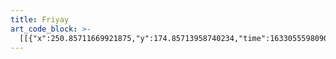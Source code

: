 ```yaml
---
title: Friyay
art_code_block: >-
  [[{"x":250.85711669921875,"y":174.85713958740234,"time":1633055598090,"color":"black"},{"x":246.85711669921875,"y":168.85713958740234,"time":1633055598194,"color":"black"},{"x":239.85711669921875,"y":165.85713958740234,"time":1633055598244,"color":"black"},{"x":233.85711669921875,"y":165.85713958740234,"time":1633055598277,"color":"black"},{"x":226.85711669921875,"y":165.85713958740234,"time":1633055598311,"color":"black"},{"x":218.85711669921875,"y":168.85713958740234,"time":1633055598344,"color":"black"},{"x":209.85711669921875,"y":173.85713958740234,"time":1633055598378,"color":"black"},{"x":205.85711669921875,"y":181.85713958740234,"time":1633055598410,"color":"black"},{"x":201.85711669921875,"y":190.85713958740234,"time":1633055598443,"color":"black"},{"x":200.85711669921875,"y":200.85713958740234,"time":1633055598477,"color":"black"},{"x":200.85711669921875,"y":210.85713958740234,"time":1633055598510,"color":"black"},{"x":203.85711669921875,"y":220.85713958740234,"time":1633055598544,"color":"black"},{"x":212.85711669921875,"y":232.85713958740234,"time":1633055598593,"color":"black"},{"x":218.85711669921875,"y":235.85713958740234,"time":1633055598611,"color":"black"},{"x":224.85711669921875,"y":237.85713958740234,"time":1633055598631,"color":"black"},{"x":230.85711669921875,"y":239.85713958740234,"time":1633055598648,"color":"black"},{"x":243.85711669921875,"y":240.85713958740234,"time":1633055598677,"color":"black"},{"x":258.85711669921875,"y":237.85713958740234,"time":1633055598711,"color":"black"},{"x":264.85711669921875,"y":234.85713958740234,"time":1633055598727,"color":"black"},{"x":271.85711669921875,"y":231.85713958740234,"time":1633055598744,"color":"black"},{"x":276.85711669921875,"y":226.85713958740234,"time":1633055598760,"color":"black"},{"x":282.85711669921875,"y":218.85713958740234,"time":1633055598795,"color":"black"},{"x":283.85711669921875,"y":213.85713958740234,"time":1633055598811,"color":"black"},{"x":283.85711669921875,"y":204.85713958740234,"time":1633055598844,"color":"black"},{"x":279.85711669921875,"y":195.85713958740234,"time":1633055598877,"color":"black"},{"x":277.85711669921875,"y":189.85713958740234,"time":1633055598894,"color":"black"},{"x":269.85711669921875,"y":181.85713958740234,"time":1633055598927,"color":"black"},{"x":263.85711669921875,"y":178.85713958740234,"time":1633055598944,"color":"black"},{"x":258.85711669921875,"y":175.85713958740234,"time":1633055598961,"color":"black"},{"x":253.85711669921875,"y":171.85713958740234,"time":1633055598977,"color":"black"},{"x":241.85711669921875,"y":166.85713958740234,"time":1633055599010,"color":"black"},{"x":236.85711669921875,"y":165.85713958740234,"time":1633055599029,"color":"black"},{"x":231.85711669921875,"y":165.85713958740234,"time":1633055599045,"color":"black"},{"x":241.85711669921875,"y":166.85713958740234,"time":1633055599010,"color":"black"}],[{"x":236.85711669921875,"y":106.85713958740234,"time":1633055599956,"color":"black"},{"x":240.85711669921875,"y":109.85713958740234,"time":1633055600080,"color":"black"},{"x":239.85711669921875,"y":115.85713958740234,"time":1633055600112,"color":"black"},{"x":238.85711669921875,"y":122.85713958740234,"time":1633055600148,"color":"black"},{"x":237.85711669921875,"y":128.85713958740234,"time":1633055600188,"color":"black"},{"x":236.85711669921875,"y":133.85713958740234,"time":1633055600224,"color":"black"},{"x":239.85711669921875,"y":139.85713958740234,"time":1633055600274,"color":"black"},{"x":242.85711669921875,"y":143.85713958740234,"time":1633055600307,"color":"black"},{"x":252.85711669921875,"y":149.85713958740234,"time":1633055600346,"color":"black"},{"x":260.85711669921875,"y":151.85713958740234,"time":1633055600379,"color":"black"},{"x":265.85711669921875,"y":152.85713958740234,"time":1633055600395,"color":"black"},{"x":279.85711669921875,"y":157.85713958740234,"time":1633055600446,"color":"black"},{"x":287.85711669921875,"y":161.85713958740234,"time":1633055600479,"color":"black"},{"x":294.85711669921875,"y":166.85713958740234,"time":1633055600513,"color":"black"},{"x":298.85711669921875,"y":169.85713958740234,"time":1633055600529,"color":"black"},{"x":301.85711669921875,"y":173.85713958740234,"time":1633055600546,"color":"black"},{"x":304.85711669921875,"y":177.85713958740234,"time":1633055600564,"color":"black"},{"x":312.85711669921875,"y":188.85713958740234,"time":1633055600612,"color":"black"},{"x":315.85711669921875,"y":196.85713958740234,"time":1633055600646,"color":"black"},{"x":317.85711669921875,"y":204.85713958740234,"time":1633055600679,"color":"black"},{"x":314.85711669921875,"y":212.85713958740234,"time":1633055600712,"color":"black"},{"x":310.85711669921875,"y":219.85713958740234,"time":1633055600746,"color":"black"},{"x":306.85711669921875,"y":226.85713958740234,"time":1633055600779,"color":"black"},{"x":300.85711669921875,"y":233.85713958740234,"time":1633055600812,"color":"black"},{"x":296.85711669921875,"y":236.85713958740234,"time":1633055600829,"color":"black"},{"x":291.85711669921875,"y":239.85713958740234,"time":1633055600846,"color":"black"},{"x":287.85711669921875,"y":242.85713958740234,"time":1633055600863,"color":"black"},{"x":282.85711669921875,"y":247.85713958740234,"time":1633055600896,"color":"black"},{"x":276.85711669921875,"y":251.85713958740234,"time":1633055600929,"color":"black"},{"x":268.85711669921875,"y":253.85713958740234,"time":1633055600963,"color":"black"},{"x":263.85711669921875,"y":254.85713958740234,"time":1633055600979,"color":"black"},{"x":254.85711669921875,"y":258.85713958740234,"time":1633055601028,"color":"black"},{"x":247.85711669921875,"y":261.85713958740234,"time":1633055601063,"color":"black"},{"x":239.85711669921875,"y":265.85713958740234,"time":1633055601097,"color":"black"},{"x":234.85711669921875,"y":271.85713958740234,"time":1633055601131,"color":"black"},{"x":233.85711669921875,"y":277.85713958740234,"time":1633055601163,"color":"black"},{"x":234.85711669921875,"y":283.85713958740234,"time":1633055601196,"color":"black"},{"x":237.85711669921875,"y":288.85713958740234,"time":1633055601229,"color":"black"},{"x":241.85711669921875,"y":293.85713958740234,"time":1633055601264,"color":"black"},{"x":247.85711669921875,"y":298.85713958740234,"time":1633055601296,"color":"black"},{"x":252.85711669921875,"y":303.85713958740234,"time":1633055601330,"color":"black"},{"x":258.85711669921875,"y":307.85713958740234,"time":1633055601366,"color":"black"},{"x":270.85711669921875,"y":312.85713958740234,"time":1633055601418,"color":"black"},{"x":275.85711669921875,"y":313.85713958740234,"time":1633055601435,"color":"black"},{"x":281.85711669921875,"y":314.85713958740234,"time":1633055601464,"color":"black"},{"x":286.85711669921875,"y":314.85713958740234,"time":1633055601483,"color":"black"},{"x":293.85711669921875,"y":312.85713958740234,"time":1633055601505,"color":"black"},{"x":308.85711669921875,"y":308.85713958740234,"time":1633055601525,"color":"black"},{"x":325.85711669921875,"y":298.85713958740234,"time":1633055601561,"color":"black"},{"x":331.85711669921875,"y":291.85713958740234,"time":1633055601602,"color":"black"},{"x":333.85711669921875,"y":283.85713958740234,"time":1633055601630,"color":"black"},{"x":331.85711669921875,"y":276.85713958740234,"time":1633055601665,"color":"black"},{"x":325.85711669921875,"y":266.85713958740234,"time":1633055601715,"color":"black"},{"x":321.85711669921875,"y":262.85713958740234,"time":1633055601772,"color":"black"},{"x":318.85711669921875,"y":258.85713958740234,"time":1633055601813,"color":"black"},{"x":322.85711669921875,"y":261.85713958740234,"time":1633055601881,"color":"black"},{"x":332.85711669921875,"y":268.85713958740234,"time":1633055601920,"color":"black"},{"x":337.85711669921875,"y":270.85713958740234,"time":1633055601948,"color":"black"},{"x":343.85711669921875,"y":273.85713958740234,"time":1633055601964,"color":"black"},{"x":351.85711669921875,"y":275.85713958740234,"time":1633055601985,"color":"black"},{"x":359.85711669921875,"y":276.85713958740234,"time":1633055602008,"color":"black"},{"x":374.85711669921875,"y":276.85713958740234,"time":1633055602033,"color":"black"},{"x":390.85711669921875,"y":271.85713958740234,"time":1633055602072,"color":"black"},{"x":402.85711669921875,"y":261.85713958740234,"time":1633055602102,"color":"black"},{"x":412.85711669921875,"y":248.85713958740234,"time":1633055602131,"color":"black"},{"x":415.85711669921875,"y":235.85713958740234,"time":1633055602170,"color":"black"},{"x":412.85711669921875,"y":223.85713958740234,"time":1633055602193,"color":"black"},{"x":405.85711669921875,"y":210.85713958740234,"time":1633055602246,"color":"black"},{"x":398.85711669921875,"y":198.85713958740234,"time":1633055602264,"color":"black"},{"x":391.85711669921875,"y":187.85713958740234,"time":1633055602286,"color":"black"},{"x":382.85711669921875,"y":179.85713958740234,"time":1633055602336,"color":"black"},{"x":370.85711669921875,"y":174.85713958740234,"time":1633055602367,"color":"black"},{"x":360.85711669921875,"y":172.85713958740234,"time":1633055602398,"color":"black"},{"x":350.85711669921875,"y":172.85713958740234,"time":1633055602423,"color":"black"},{"x":345.85711669921875,"y":173.85713958740234,"time":1633055602449,"color":"black"},{"x":340.85711669921875,"y":174.85713958740234,"time":1633055602476,"color":"black"},{"x":347.85711669921875,"y":174.85713958740234,"time":1633055602543,"color":"black"},{"x":365.85711669921875,"y":165.85713958740234,"time":1633055602595,"color":"black"},{"x":371.85711669921875,"y":160.85713958740234,"time":1633055602614,"color":"black"},{"x":378.85711669921875,"y":150.85713958740234,"time":1633055602638,"color":"black"},{"x":380.85711669921875,"y":141.85713958740234,"time":1633055602688,"color":"black"},{"x":377.85711669921875,"y":131.85713958740234,"time":1633055602720,"color":"black"},{"x":369.85711669921875,"y":120.85713958740234,"time":1633055602756,"color":"black"},{"x":365.85711669921875,"y":115.85713958740234,"time":1633055602788,"color":"black"},{"x":350.85711669921875,"y":98.85713958740234,"time":1633055602826,"color":"black"},{"x":343.85711669921875,"y":93.85713958740234,"time":1633055602857,"color":"black"},{"x":331.85711669921875,"y":85.85713958740234,"time":1633055602889,"color":"black"},{"x":324.85711669921875,"y":81.85713958740234,"time":1633055602905,"color":"black"},{"x":300.85711669921875,"y":75.85713958740234,"time":1633055602926,"color":"black"},{"x":282.85711669921875,"y":74.85713958740234,"time":1633055602958,"color":"black"},{"x":273.85711669921875,"y":76.85713958740234,"time":1633055602982,"color":"black"},{"x":255.85711669921875,"y":84.85713958740234,"time":1633055603007,"color":"black"},{"x":248.85711669921875,"y":89.85713958740234,"time":1633055603036,"color":"black"},{"x":240.85711669921875,"y":114.85713958740234,"time":1633055603089,"color":"black"},{"x":245.85711669921875,"y":121.85713958740234,"time":1633055603123,"color":"black"},{"x":248.85711669921875,"y":89.85713958740234,"time":1633055603036,"color":"black"}],[{"x":208.85711669921875,"y":149.85713958740234,"time":1633055603637,"color":"black"},{"x":215.85711669921875,"y":145.85713958740234,"time":1633055603722,"color":"black"},{"x":219.85711669921875,"y":139.85713958740234,"time":1633055603740,"color":"black"},{"x":222.85711669921875,"y":131.85713958740234,"time":1633055603773,"color":"black"},{"x":222.85711669921875,"y":121.85713958740234,"time":1633055603833,"color":"black"},{"x":219.85711669921875,"y":114.85713958740234,"time":1633055603872,"color":"black"},{"x":215.85711669921875,"y":106.85713958740234,"time":1633055603908,"color":"black"},{"x":211.85711669921875,"y":102.85713958740234,"time":1633055603951,"color":"black"},{"x":199.85711669921875,"y":92.85713958740234,"time":1633055603990,"color":"black"},{"x":189.85711669921875,"y":86.85713958740234,"time":1633055604029,"color":"black"},{"x":176.85711669921875,"y":81.85713958740234,"time":1633055604045,"color":"black"},{"x":170.85711669921875,"y":80.85713958740234,"time":1633055604076,"color":"black"},{"x":154.85711669921875,"y":80.85713958740234,"time":1633055604120,"color":"black"},{"x":120.85711669921875,"y":95.85713958740234,"time":1633055604156,"color":"black"},{"x":116.85711669921875,"y":110.85713958740234,"time":1633055604207,"color":"black"},{"x":117.85711669921875,"y":122.85713958740234,"time":1633055604239,"color":"black"},{"x":120.85711669921875,"y":132.85713958740234,"time":1633055604273,"color":"black"},{"x":126.85711669921875,"y":143.85713958740234,"time":1633055604307,"color":"black"},{"x":134.85711669921875,"y":153.85713958740234,"time":1633055604343,"color":"black"},{"x":149.85711669921875,"y":166.85713958740234,"time":1633055604394,"color":"black"},{"x":161.85711669921875,"y":172.85713958740234,"time":1633055604426,"color":"black"},{"x":167.85711669921875,"y":174.85713958740234,"time":1633055604457,"color":"black"},{"x":178.85711669921875,"y":178.85713958740234,"time":1633055604499,"color":"black"},{"x":169.85711669921875,"y":175.85713958740234,"time":1633055604588,"color":"black"},{"x":163.85711669921875,"y":174.85713958740234,"time":1633055604610,"color":"black"},{"x":155.85711669921875,"y":174.85713958740234,"time":1633055604644,"color":"black"},{"x":135.85711669921875,"y":174.85713958740234,"time":1633055604674,"color":"black"},{"x":124.85711669921875,"y":175.85713958740234,"time":1633055604705,"color":"black"},{"x":109.85711669921875,"y":180.85713958740234,"time":1633055604736,"color":"black"},{"x":96.85711669921875,"y":186.85713958740234,"time":1633055604772,"color":"black"},{"x":89.85711669921875,"y":196.85713958740234,"time":1633055604821,"color":"black"},{"x":82.85711669921875,"y":215.85713958740234,"time":1633055604862,"color":"black"},{"x":88.85711669921875,"y":224.85713958740234,"time":1633055604902,"color":"black"},{"x":98.85711669921875,"y":231.85713958740234,"time":1633055604971,"color":"black"},{"x":125.85711669921875,"y":241.85713958740234,"time":1633055605011,"color":"black"},{"x":145.85711669921875,"y":247.85713958740234,"time":1633055605042,"color":"black"},{"x":154.85711669921875,"y":249.85713958740234,"time":1633055605074,"color":"black"},{"x":163.85711669921875,"y":249.85713958740234,"time":1633055605108,"color":"black"},{"x":154.85711669921875,"y":252.85713958740234,"time":1633055605211,"color":"black"},{"x":147.85711669921875,"y":255.85713958740234,"time":1633055605233,"color":"black"},{"x":140.85711669921875,"y":260.85713958740234,"time":1633055605250,"color":"black"},{"x":126.85711669921875,"y":271.85713958740234,"time":1633055605279,"color":"black"},{"x":120.85711669921875,"y":282.85713958740234,"time":1633055605312,"color":"black"},{"x":119.85711669921875,"y":292.85713958740234,"time":1633055605347,"color":"black"},{"x":146.85711669921875,"y":312.85713958740234,"time":1633055605423,"color":"black"},{"x":164.85711669921875,"y":315.85713958740234,"time":1633055605463,"color":"black"},{"x":193.85711669921875,"y":316.85713958740234,"time":1633055605503,"color":"black"},{"x":208.85711669921875,"y":310.85713958740234,"time":1633055605544,"color":"black"},{"x":224.85711669921875,"y":293.85713958740234,"time":1633055605594,"color":"black"},{"x":225.85711669921875,"y":273.85713958740234,"time":1633055605645,"color":"black"},{"x":215.85711669921875,"y":262.85713958740234,"time":1633055605679,"color":"black"},{"x":200.85711669921875,"y":252.85713958740234,"time":1633055605712,"color":"black"},{"x":183.85711669921875,"y":239.85713958740234,"time":1633055605747,"color":"black"},{"x":169.85711669921875,"y":218.85713958740234,"time":1633055605786,"color":"black"},{"x":171.85711669921875,"y":199.85713958740234,"time":1633055605830,"color":"black"},{"x":180.85711669921875,"y":178.85713958740234,"time":1633055605865,"color":"black"},{"x":195.85711669921875,"y":151.85713958740234,"time":1633055605902,"color":"black"},{"x":202.85711669921875,"y":139.85713958740234,"time":1633055605936,"color":"black"},{"x":206.85711669921875,"y":135.85713958740234,"time":1633055605971,"color":"black"},{"x":195.85711669921875,"y":151.85713958740234,"time":1633055605902,"color":"black"}],[{"x":57.85711669921875,"y":385.85713958740234,"time":1633055607155,"color":"black"},{"x":63.85711669921875,"y":382.85713958740234,"time":1633055607203,"color":"black"},{"x":70.85711669921875,"y":374.85713958740234,"time":1633055607236,"color":"black"},{"x":72.85711669921875,"y":368.85713958740234,"time":1633055607272,"color":"black"},{"x":66.85711669921875,"y":365.85713958740234,"time":1633055607317,"color":"black"},{"x":54.85711669921875,"y":370.85713958740234,"time":1633055607351,"color":"black"},{"x":37.85711669921875,"y":384.85713958740234,"time":1633055607387,"color":"black"},{"x":25.85711669921875,"y":398.85713958740234,"time":1633055607423,"color":"black"},{"x":29.85711669921875,"y":405.85713958740234,"time":1633055607488,"color":"black"},{"x":60.85711669921875,"y":388.85713958740234,"time":1633055607543,"color":"black"},{"x":93.85711669921875,"y":362.85713958740234,"time":1633055607589,"color":"black"},{"x":124.85711669921875,"y":339.85713958740234,"time":1633055607638,"color":"black"},{"x":148.85711669921875,"y":323.85713958740234,"time":1633055607726,"color":"black"},{"x":134.85711669921875,"y":334.85713958740234,"time":1633055607796,"color":"black"},{"x":126.85711669921875,"y":340.85713958740234,"time":1633055607845,"color":"black"},{"x":94.85711669921875,"y":370.85713958740234,"time":1633055607895,"color":"black"},{"x":69.85711669921875,"y":393.85713958740234,"time":1633055607937,"color":"black"},{"x":63.85711669921875,"y":404.85713958740234,"time":1633055607986,"color":"black"},{"x":76.85711669921875,"y":398.85713958740234,"time":1633055608048,"color":"black"},{"x":102.85711669921875,"y":381.85713958740234,"time":1633055608106,"color":"black"},{"x":107.85711669921875,"y":381.85713958740234,"time":1633055608132,"color":"black"},{"x":94.85711669921875,"y":392.85713958740234,"time":1633055608182,"color":"black"},{"x":90.85711669921875,"y":403.85713958740234,"time":1633055608220,"color":"black"},{"x":99.85711669921875,"y":399.85713958740234,"time":1633055608257,"color":"black"},{"x":118.85711669921875,"y":380.85713958740234,"time":1633055608311,"color":"black"},{"x":126.85711669921875,"y":379.85713958740234,"time":1633055608473,"color":"black"},{"x":132.85711669921875,"y":377.85713958740234,"time":1633055608490,"color":"black"},{"x":118.85711669921875,"y":391.85713958740234,"time":1633055608591,"color":"black"},{"x":112.85711669921875,"y":395.85713958740234,"time":1633055608638,"color":"black"},{"x":110.85711669921875,"y":402.85713958740234,"time":1633055608693,"color":"black"},{"x":127.85711669921875,"y":394.85713958740234,"time":1633055608743,"color":"black"},{"x":147.85711669921875,"y":380.85713958740234,"time":1633055608788,"color":"black"},{"x":132.85711669921875,"y":392.85713958740234,"time":1633055608861,"color":"black"},{"x":126.85711669921875,"y":397.85713958740234,"time":1633055608880,"color":"black"},{"x":134.85711669921875,"y":401.85713958740234,"time":1633055608961,"color":"black"},{"x":159.85711669921875,"y":391.85713958740234,"time":1633055609011,"color":"black"},{"x":169.85711669921875,"y":388.85713958740234,"time":1633055609068,"color":"black"},{"x":164.85711669921875,"y":391.85713958740234,"time":1633055609084,"color":"black"},{"x":157.85711669921875,"y":395.85713958740234,"time":1633055609169,"color":"black"},{"x":182.85711669921875,"y":386.85713958740234,"time":1633055609185,"color":"black"},{"x":224.85711669921875,"y":353.85713958740234,"time":1633055609236,"color":"black"},{"x":249.85711669921875,"y":334.85713958740234,"time":1633055609277,"color":"black"},{"x":266.85711669921875,"y":324.85713958740234,"time":1633055609327,"color":"black"},{"x":257.85711669921875,"y":333.85713958740234,"time":1633055609370,"color":"black"},{"x":221.85711669921875,"y":363.85713958740234,"time":1633055609422,"color":"black"},{"x":191.85711669921875,"y":386.85713958740234,"time":1633055609466,"color":"black"},{"x":176.85711669921875,"y":401.85713958740234,"time":1633055609512,"color":"black"},{"x":194.85711669921875,"y":394.85713958740234,"time":1633055609566,"color":"black"},{"x":205.85711669921875,"y":391.85713958740234,"time":1633055609608,"color":"black"},{"x":197.85711669921875,"y":393.85713958740234,"time":1633055609697,"color":"black"},{"x":189.85711669921875,"y":396.85713958740234,"time":1633055609755,"color":"black"},{"x":213.85711669921875,"y":379.85713958740234,"time":1633055609827,"color":"black"},{"x":226.85711669921875,"y":373.85713958740234,"time":1633055609843,"color":"black"},{"x":237.85711669921875,"y":370.85713958740234,"time":1633055609897,"color":"black"},{"x":253.85711669921875,"y":366.85713958740234,"time":1633055609953,"color":"black"},{"x":272.85711669921875,"y":362.85713958740234,"time":1633055609997,"color":"black"},{"x":235.85711669921875,"y":378.85713958740234,"time":1633055610050,"color":"black"},{"x":202.85711669921875,"y":397.85713958740234,"time":1633055610104,"color":"black"},{"x":200.85711669921875,"y":402.85713958740234,"time":1633055610147,"color":"black"},{"x":223.85711669921875,"y":399.85713958740234,"time":1633055610196,"color":"black"},{"x":266.85711669921875,"y":383.85713958740234,"time":1633055610241,"color":"black"},{"x":296.85711669921875,"y":373.85713958740234,"time":1633055610300,"color":"black"},{"x":288.85711669921875,"y":372.85713958740234,"time":1633055610345,"color":"black"},{"x":253.85711669921875,"y":383.85713958740234,"time":1633055610395,"color":"black"},{"x":226.85711669921875,"y":402.85713958740234,"time":1633055610451,"color":"black"},{"x":243.85711669921875,"y":396.85713958740234,"time":1633055610496,"color":"black"},{"x":286.85711669921875,"y":372.85713958740234,"time":1633055610548,"color":"black"},{"x":293.85711669921875,"y":371.85713958740234,"time":1633055610593,"color":"black"},{"x":271.85711669921875,"y":387.85713958740234,"time":1633055610650,"color":"black"},{"x":251.85711669921875,"y":401.85713958740234,"time":1633055610703,"color":"black"},{"x":263.85711669921875,"y":397.85713958740234,"time":1633055610758,"color":"black"},{"x":305.85711669921875,"y":375.85713958740234,"time":1633055610821,"color":"black"},{"x":318.85711669921875,"y":377.85713958740234,"time":1633055610919,"color":"black"},{"x":287.85711669921875,"y":400.85713958740234,"time":1633055610994,"color":"black"},{"x":343.85711669921875,"y":367.85713958740234,"time":1633055611139,"color":"black"},{"x":342.85711669921875,"y":374.85713958740234,"time":1633055611199,"color":"black"},{"x":336.85711669921875,"y":380.85713958740234,"time":1633055611253,"color":"black"},{"x":315.85711669921875,"y":395.85713958740234,"time":1633055611269,"color":"black"},{"x":326.85711669921875,"y":383.85713958740234,"time":1633055611369,"color":"black"},{"x":354.85711669921875,"y":367.85713958740234,"time":1633055611386,"color":"black"},{"x":362.85711669921875,"y":365.85713958740234,"time":1633055611438,"color":"black"},{"x":341.85711669921875,"y":385.85713958740234,"time":1633055611538,"color":"black"},{"x":332.85711669921875,"y":400.85713958740234,"time":1633055611601,"color":"black"},{"x":361.85711669921875,"y":389.85713958740234,"time":1633055611663,"color":"black"},{"x":382.85711669921875,"y":371.85713958740234,"time":1633055611711,"color":"black"},{"x":367.85711669921875,"y":372.85713958740234,"time":1633055611770,"color":"black"},{"x":387.85711669921875,"y":384.85713958740234,"time":1633055611844,"color":"black"},{"x":388.85711669921875,"y":389.85713958740234,"time":1633055611900,"color":"black"},{"x":371.85711669921875,"y":400.85713958740234,"time":1633055611917,"color":"black"},{"x":382.85711669921875,"y":387.85713958740234,"time":1633055612032,"color":"black"},{"x":421.85711669921875,"y":370.85713958740234,"time":1633055612083,"color":"black"},{"x":422.85711669921875,"y":383.85713958740234,"time":1633055612137,"color":"black"},{"x":417.85711669921875,"y":395.85713958740234,"time":1633055612153,"color":"black"},{"x":422.85711669921875,"y":398.85713958740234,"time":1633055612280,"color":"black"},{"x":420.85711669921875,"y":404.85713958740234,"time":1633055612371,"color":"black"},{"x":423.85711669921875,"y":399.85713958740234,"time":1633055612436,"color":"black"},{"x":435.85711669921875,"y":377.85713958740234,"time":1633055612452,"color":"black"},{"x":438.85711669921875,"y":370.85713958740234,"time":1633055612506,"color":"black"},{"x":441.85711669921875,"y":357.85713958740234,"time":1633055612569,"color":"black"},{"x":445.85711669921875,"y":348.85713958740234,"time":1633055612619,"color":"black"},{"x":451.85711669921875,"y":351.85713958740234,"time":1633055612675,"color":"black"},{"x":460.85711669921875,"y":360.85713958740234,"time":1633055612739,"color":"black"},{"x":445.85711669921875,"y":348.85713958740234,"time":1633055612619,"color":"black"},{"x":490.85711669921875,"y":341.85713958740234,"time":1633055612847,"color":"black"}],[{"x":91.85711669921875,"y":444.85713958740234,"time":1633055613673,"color":"black"},{"x":174.85711669921875,"y":435.85713958740234,"time":1633055613741,"color":"black"},{"x":209.85711669921875,"y":432.85713958740234,"time":1633055613757,"color":"black"},{"x":327.85711669921875,"y":426.85713958740234,"time":1633055613806,"color":"black"},{"x":406.85711669921875,"y":428.85713958740234,"time":1633055613861,"color":"black"},{"x":325.85711669921875,"y":440.85713958740234,"time":1633055613975,"color":"black"},{"x":288.85711669921875,"y":444.85713958740234,"time":1633055614044,"color":"black"},{"x":211.85711669921875,"y":459.85713958740234,"time":1633055614117,"color":"black"},{"x":267.85711669921875,"y":457.85713958740234,"time":1633055614174,"color":"black"},{"x":329.85711669921875,"y":464.85713958740234,"time":1633055614190,"color":"black"},{"x":298.85711669921875,"y":473.85713958740234,"time":1633055614247,"color":"black"},{"x":211.85711669921875,"y":479.85713958740234,"time":1633055614313,"color":"black"},{"x":245.85711669921875,"y":480.85713958740234,"time":1633055614370,"color":"black"},{"x":325.85711669921875,"y":489.85713958740234,"time":1633055614422,"color":"black"},{"x":211.85711669921875,"y":479.85713958740234,"time":1633055614313,"color":"black"},{"x":337.85711669921875,"y":491.85713958740234,"time":1633055614489,"color":"black"}],[{"x":263.85711669921875,"y":94.85713958740234,"time":1633055643751,"color":"black"},{"x":255.85711669921875,"y":101.85713958740234,"time":1633055643902,"color":"black"},{"x":250.85711669921875,"y":110.85713958740234,"time":1633055643968,"color":"black"},{"x":237.85711669921875,"y":132.85713958740234,"time":1633055644032,"color":"black"},{"x":255.85711669921875,"y":117.85713958740234,"time":1633055644104,"color":"black"},{"x":290.85711669921875,"y":81.85713958740234,"time":1633055644167,"color":"black"},{"x":295.85711669921875,"y":87.85713958740234,"time":1633055644232,"color":"black"},{"x":266.85711669921875,"y":124.85713958740234,"time":1633055644329,"color":"black"},{"x":257.85711669921875,"y":140.85713958740234,"time":1633055644397,"color":"black"},{"x":298.85711669921875,"y":96.85713958740234,"time":1633055644420,"color":"black"},{"x":304.85711669921875,"y":96.85713958740234,"time":1633055644478,"color":"black"},{"x":279.85711669921875,"y":133.85713958740234,"time":1633055644531,"color":"black"},{"x":273.85711669921875,"y":147.85713958740234,"time":1633055644592,"color":"black"},{"x":305.85711669921875,"y":118.85713958740234,"time":1633055644649,"color":"black"},{"x":325.85711669921875,"y":101.85713958740234,"time":1633055644709,"color":"black"},{"x":315.85711669921875,"y":114.85713958740234,"time":1633055644761,"color":"black"},{"x":299.85711669921875,"y":144.85713958740234,"time":1633055644821,"color":"black"},{"x":319.85711669921875,"y":135.85713958740234,"time":1633055644881,"color":"black"},{"x":345.85711669921875,"y":138.85713958740234,"time":1633055644951,"color":"black"},{"x":349.85711669921875,"y":145.85713958740234,"time":1633055645002,"color":"black"},{"x":319.85711669921875,"y":135.85713958740234,"time":1633055644881,"color":"black"},{"x":350.85711669921875,"y":147.85713958740234,"time":1633055645060,"color":"black"}],[{"x":32.85711669921875,"y":28.857139587402344,"time":1633055681513,"color":"black"},{"x":24.85711669921875,"y":51.857139587402344,"time":1633055681595,"color":"black"},{"x":40.85711669921875,"y":41.857139587402344,"time":1633055681721,"color":"black"},{"x":41.85711669921875,"y":49.857139587402344,"time":1633055681789,"color":"black"},{"x":44.85711669921875,"y":59.857139587402344,"time":1633055681809,"color":"black"},{"x":57.85711669921875,"y":44.857139587402344,"time":1633055681894,"color":"black"},{"x":52.85711669921875,"y":32.857139587402344,"time":1633055681988,"color":"black"},{"x":44.85711669921875,"y":59.857139587402344,"time":1633055681809,"color":"black"},{"x":52.85711669921875,"y":33.857139587402344,"time":1633055682123,"color":"black"}],[{"x":67.85711669921875,"y":34.857139587402344,"time":1633055682146,"color":"black"},{"x":66.85711669921875,"y":54.857139587402344,"time":1633055682219,"color":"black"},{"x":84.85711669921875,"y":44.857139587402344,"time":1633055682287,"color":"black"},{"x":71.85711669921875,"y":28.857139587402344,"time":1633055682355,"color":"black"},{"x":65.85711669921875,"y":35.857139587402344,"time":1633055682409,"color":"black"},{"x":84.85711669921875,"y":44.857139587402344,"time":1633055682287,"color":"black"},{"x":65.85711669921875,"y":35.857139587402344,"time":1633055682535,"color":"black"}],[{"x":88.85711669921875,"y":31.857139587402344,"time":1633055682582,"color":"black"},{"x":89.85711669921875,"y":52.857139587402344,"time":1633055682663,"color":"black"},{"x":96.85711669921875,"y":47.857139587402344,"time":1633055682733,"color":"black"},{"x":107.85711669921875,"y":45.857139587402344,"time":1633055682791,"color":"black"},{"x":116.85711669921875,"y":53.857139587402344,"time":1633055682854,"color":"black"},{"x":129.85711669921875,"y":37.857139587402344,"time":1633055682921,"color":"black"},{"x":128.85711669921875,"y":32.857139587402344,"time":1633055682983,"color":"black"},{"x":116.85711669921875,"y":53.857139587402344,"time":1633055682854,"color":"black"},{"x":127.85711669921875,"y":32.857139587402344,"time":1633055683107,"color":"black"}],[{"x":41.85711669921875,"y":74.85713958740234,"time":1633055683213,"color":"black"},{"x":78.85711669921875,"y":68.85713958740234,"time":1633055683278,"color":"black"},{"x":136.85711669921875,"y":63.857139587402344,"time":1633055683348,"color":"black"},{"x":143.85711669921875,"y":63.857139587402344,"time":1633055683410,"color":"black"},{"x":78.85711669921875,"y":68.85713958740234,"time":1633055683278,"color":"black"}],[{"x":219.85711669921875,"y":13.857139587402344,"time":1633055684664,"color":"black"},{"x":212.85711669921875,"y":26.857139587402344,"time":1633055684730,"color":"black"},{"x":205.85711669921875,"y":37.857139587402344,"time":1633055684746,"color":"black"},{"x":199.85711669921875,"y":47.857139587402344,"time":1633055684805,"color":"black"},{"x":212.85711669921875,"y":26.857139587402344,"time":1633055684730,"color":"black"},{"x":196.85711669921875,"y":52.857139587402344,"time":1633055684870,"color":"black"}],[{"x":184.85711669921875,"y":33.857139587402344,"time":1633055684944,"color":"black"},{"x":214.85711669921875,"y":11.857139587402344,"time":1633055685010,"color":"black"},{"x":227.85711669921875,"y":36.857139587402344,"time":1633055685145,"color":"black"},{"x":220.85711669921875,"y":45.857139587402344,"time":1633055685163,"color":"black"},{"x":215.85711669921875,"y":48.857139587402344,"time":1633055685236,"color":"black"},{"x":241.85711669921875,"y":28.857139587402344,"time":1633055685297,"color":"black"},{"x":243.85711669921875,"y":42.857139587402344,"time":1633055685365,"color":"black"},{"x":236.85711669921875,"y":51.857139587402344,"time":1633055685435,"color":"black"},{"x":241.85711669921875,"y":28.857139587402344,"time":1633055685297,"color":"black"}],[{"x":257.85711669921875,"y":31.857139587402344,"time":1633055685560,"color":"black"},{"x":235.85711669921875,"y":51.857139587402344,"time":1633055685560,"color":"black"},{"x":253.85711669921875,"y":42.857139587402344,"time":1633055685580,"color":"black"},{"x":251.85711669921875,"y":48.857139587402344,"time":1633055685639,"color":"black"},{"x":235.85711669921875,"y":51.857139587402344,"time":1633055685560,"color":"black"}],[{"x":275.85711669921875,"y":26.857139587402344,"time":1633055685751,"color":"black"},{"x":272.85711669921875,"y":30.857139587402344,"time":1633055685763,"color":"black"},{"x":277.85711669921875,"y":55.857139587402344,"time":1633055685880,"color":"black"},{"x":254.85711669921875,"y":49.857139587402344,"time":1633055685941,"color":"black"},{"x":272.85711669921875,"y":30.857139587402344,"time":1633055685763,"color":"black"}],[{"x":205.85711669921875,"y":24.857139587402344,"time":1633055686246,"color":"black"}],[{"x":188.85711669921875,"y":67.85713958740234,"time":1633055686834,"color":"black"},{"x":211.85711669921875,"y":65.85713958740234,"time":1633055686919,"color":"black"},{"x":310.85711669921875,"y":64.85713958740234,"time":1633055686989,"color":"black"},{"x":188.85711669921875,"y":67.85713958740234,"time":1633055686834,"color":"black"}],[{"x":198.85711669921875,"y":66.85713958740234,"time":1633055687985,"color":"black"},{"x":257.85711669921875,"y":65.85713958740234,"time":1633055688062,"color":"black"},{"x":295.85711669921875,"y":64.85713958740234,"time":1633055688136,"color":"black"},{"x":198.85711669921875,"y":66.85713958740234,"time":1633055687985,"color":"black"},{"x":296.85711669921875,"y":64.85713958740234,"time":1633055688206,"color":"black"}],[{"x":339.85711669921875,"y":37.857139587402344,"time":1633055688665,"color":"black"},{"x":330.85711669921875,"y":50.857139587402344,"time":1633055688755,"color":"black"},{"x":339.85711669921875,"y":37.857139587402344,"time":1633055688665,"color":"black"},{"x":328.85711669921875,"y":51.857139587402344,"time":1633055688823,"color":"black"}],[{"x":353.85711669921875,"y":35.857139587402344,"time":1633055688860,"color":"black"},{"x":336.85711669921875,"y":44.857139587402344,"time":1633055688938,"color":"black"},{"x":345.85711669921875,"y":53.857139587402344,"time":1633055689005,"color":"black"},{"x":341.85711669921875,"y":57.857139587402344,"time":1633055689104,"color":"black"},{"x":333.85711669921875,"y":58.857139587402344,"time":1633055689196,"color":"black"},{"x":345.85711669921875,"y":53.857139587402344,"time":1633055689005,"color":"black"}],[{"x":398.85711669921875,"y":33.857139587402344,"time":1633055690832,"color":"black"},{"x":394.85711669921875,"y":38.857139587402344,"time":1633055690905,"color":"black"},{"x":405.85711669921875,"y":55.857139587402344,"time":1633055690992,"color":"black"},{"x":411.85711669921875,"y":37.857139587402344,"time":1633055691067,"color":"black"},{"x":405.85711669921875,"y":34.857139587402344,"time":1633055691085,"color":"black"},{"x":389.85711669921875,"y":40.857139587402344,"time":1633055691160,"color":"black"},{"x":411.85711669921875,"y":37.857139587402344,"time":1633055691067,"color":"black"}],[{"x":430.85711669921875,"y":29.857139587402344,"time":1633055691381,"color":"black"},{"x":424.85711669921875,"y":46.857139587402344,"time":1633055691463,"color":"black"},{"x":418.85711669921875,"y":62.857139587402344,"time":1633055691531,"color":"black"},{"x":430.85711669921875,"y":29.857139587402344,"time":1633055691381,"color":"black"},{"x":418.85711669921875,"y":61.857139587402344,"time":1633055691661,"color":"black"}],[{"x":419.85711669921875,"y":44.857139587402344,"time":1633055691729,"color":"black"},{"x":459.85711669921875,"y":36.857139587402344,"time":1633055691800,"color":"black"},{"x":464.85711669921875,"y":35.857139587402344,"time":1633055691870,"color":"black"},{"x":419.85711669921875,"y":44.857139587402344,"time":1633055691729,"color":"black"},{"x":464.85711669921875,"y":35.857139587402344,"time":1633055691946,"color":"black"}],[{"x":429.85711669921875,"y":39.857139587402344,"time":1633055692045,"color":"black"},{"x":446.85711669921875,"y":61.857139587402344,"time":1633055692124,"color":"black"},{"x":429.85711669921875,"y":39.857139587402344,"time":1633055692045,"color":"black"},{"x":448.85711669921875,"y":63.857139587402344,"time":1633055692221,"color":"black"}],[{"x":461.85711669921875,"y":61.857139587402344,"time":1633055692345,"color":"black"}],[{"x":400.85711669921875,"y":85.85713958740234,"time":1633055693134,"color":"black"}],[{"x":402.85711669921875,"y":85.85713958740234,"time":1633055693282,"color":"black"},{"x":402.85711669921875,"y":92.85713958740234,"time":1633055693380,"color":"black"},{"x":395.85711669921875,"y":105.85713958740234,"time":1633055693450,"color":"black"},{"x":402.85711669921875,"y":85.85713958740234,"time":1633055693282,"color":"black"}],[{"x":374.85711669921875,"y":84.85713958740234,"time":1633055693662,"color":"black"},{"x":417.85711669921875,"y":86.85713958740234,"time":1633055693746,"color":"black"},{"x":436.85711669921875,"y":86.85713958740234,"time":1633055693826,"color":"black"},{"x":374.85711669921875,"y":84.85713958740234,"time":1633055693662,"color":"black"},{"x":435.85711669921875,"y":86.85713958740234,"time":1633055693914,"color":"black"}],[{"x":371.85711669921875,"y":102.85713958740234,"time":1633055694014,"color":"black"},{"x":391.85711669921875,"y":107.85713958740234,"time":1633055694089,"color":"black"},{"x":437.85711669921875,"y":107.85713958740234,"time":1633055694179,"color":"black"},{"x":371.85711669921875,"y":102.85713958740234,"time":1633055694014,"color":"black"}],[{"x":389.85711669921875,"y":113.85713958740234,"time":1633055694937,"color":"black"},{"x":428.85711669921875,"y":113.85713958740234,"time":1633055695040,"color":"black"},{"x":439.85711669921875,"y":113.85713958740234,"time":1633055695121,"color":"black"},{"x":389.85711669921875,"y":113.85713958740234,"time":1633055694937,"color":"black"}],[{"x":405.85711669921875,"y":93.85713958740234,"time":1633055695815,"color":"black"},{"x":402.85711669921875,"y":103.85713958740234,"time":1633055695986,"color":"black"},{"x":399.85711669921875,"y":110.85713958740234,"time":1633055696006,"color":"black"},{"x":399.85711669921875,"y":120.85713958740234,"time":1633055696097,"color":"black"},{"x":402.85711669921875,"y":103.85713958740234,"time":1633055695986,"color":"black"},{"x":400.85711669921875,"y":120.85713958740234,"time":1633055696229,"color":"black"}],[{"x":398.85711669921875,"y":144.85713958740234,"time":1633055696984,"color":"black"},{"x":393.85711669921875,"y":144.85713958740234,"time":1633055697071,"color":"black"},{"x":391.85711669921875,"y":157.85713958740234,"time":1633055697147,"color":"black"},{"x":400.85711669921875,"y":143.85713958740234,"time":1633055697225,"color":"black"},{"x":394.85711669921875,"y":180.85713958740234,"time":1633055697331,"color":"black"},{"x":380.85711669921875,"y":187.85713958740234,"time":1633055697407,"color":"black"},{"x":373.85711669921875,"y":188.85713958740234,"time":1633055697423,"color":"black"},{"x":354.85711669921875,"y":168.85713958740234,"time":1633055697510,"color":"black"},{"x":358.85711669921875,"y":165.85713958740234,"time":1633055697580,"color":"black"},{"x":373.85711669921875,"y":188.85713958740234,"time":1633055697423,"color":"black"},{"x":362.85711669921875,"y":163.85713958740234,"time":1633055697660,"color":"black"}],[{"x":412.85711669921875,"y":144.85713958740234,"time":1633055697795,"color":"black"},{"x":419.85711669921875,"y":163.85713958740234,"time":1633055697970,"color":"black"},{"x":424.85711669921875,"y":145.85713958740234,"time":1633055698050,"color":"black"},{"x":425.85711669921875,"y":159.85713958740234,"time":1633055698135,"color":"black"},{"x":419.85711669921875,"y":163.85713958740234,"time":1633055697970,"color":"black"}],[{"x":432.85711669921875,"y":155.85713958740234,"time":1633055698483,"color":"black"},{"x":444.85711669921875,"y":149.85713958740234,"time":1633055698592,"color":"black"},{"x":439.85711669921875,"y":145.85713958740234,"time":1633055698667,"color":"black"},{"x":432.85711669921875,"y":162.85713958740234,"time":1633055698762,"color":"black"},{"x":451.85711669921875,"y":162.85713958740234,"time":1633055698848,"color":"black"},{"x":439.85711669921875,"y":145.85713958740234,"time":1633055698667,"color":"black"}],[{"x":468.85711669921875,"y":144.85713958740234,"time":1633055699078,"color":"black"},{"x":454.85711669921875,"y":149.85713958740234,"time":1633055699172,"color":"black"},{"x":466.85711669921875,"y":158.85713958740234,"time":1633055699267,"color":"black"},{"x":451.85711669921875,"y":164.85713958740234,"time":1633055699371,"color":"black"},{"x":443.85711669921875,"y":167.85713958740234,"time":1633055699392,"color":"black"},{"x":466.85711669921875,"y":158.85713958740234,"time":1633055699267,"color":"black"},{"x":442.85711669921875,"y":168.85713958740234,"time":1633055699554,"color":"black"}],[{"x":485.85711669921875,"y":143.85713958740234,"time":1633055699628,"color":"black"},{"x":474.85711669921875,"y":150.85713958740234,"time":1633055699721,"color":"black"},{"x":482.85711669921875,"y":163.85713958740234,"time":1633055699804,"color":"black"},{"x":477.85711669921875,"y":172.85713958740234,"time":1633055699894,"color":"black"},{"x":459.85711669921875,"y":174.85713958740234,"time":1633055700054,"color":"black"},{"x":482.85711669921875,"y":163.85713958740234,"time":1633055699804,"color":"black"},{"x":458.85711669921875,"y":175.85713958740234,"time":1633055700071,"color":"black"}],[{"x":483.85711669921875,"y":176.85713958740234,"time":1633055700150,"color":"black"}]]
---
```


